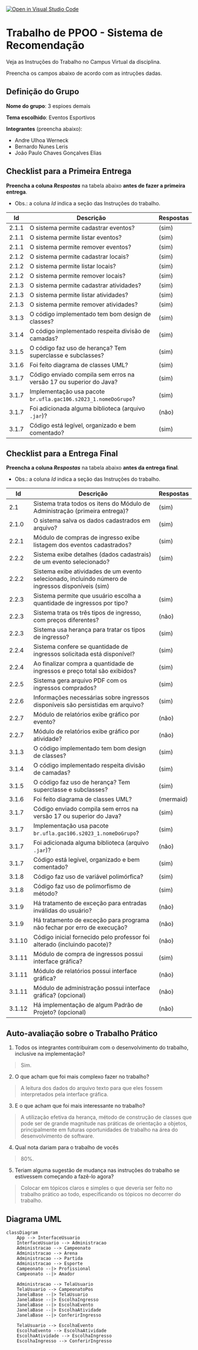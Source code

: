 [![Open in Visual Studio Code](https://classroom.github.com/assets/open-in-vscode-718a45dd9cf7e7f842a935f5ebbe5719a5e09af4491e668f4dbf3b35d5cca122.svg)](https://classroom.github.com/online_ide?assignment_repo_id=11361602&assignment_repo_type=AssignmentRepo)
# Trabalho de PPOO - Sistema de Recomendação

Veja as Instruções do Trabalho no Campus Virtual da disciplina.

Preencha os campos abaixo de acordo com as intruções dadas.

## Definição do Grupo

**Nome do grupo**: 3 espioes demais

**Tema escolhido**: Eventos Esportivos

**Integrantes** (preencha abaixo): 

- Andre Ulhoa Werneck
- Bernardo Nunes Leris
- João Paulo Chaves Gonçalves Elias 


## Checklist para a Primeira Entrega

**Preencha a coluna _Respostas_** na tabela abaixo **antes de fazer a primeira entrega**.

- Obs.: a coluna _Id_ indica a seção das Instruções do trabalho.

|  Id   |  Descrição                                                         | Respostas | 
|-------|--------------------------------------------------------------------|-----------|
| 2.1.1 | O sistema permite cadastrar eventos?                               | (sim) |
| 2.1.1 | O sistema permite listar eventos?                                  | (sim) |
| 2.1.1 | O sistema permite remover eventos?                                 | (sim) |
| 2.1.2 | O sistema permite cadastrar locais?                                | (sim) |
| 2.1.2 | O sistema permite listar locais?                                   | (sim) |
| 2.1.2 | O sistema permite remover locais?                                  | (sim) |
| 2.1.3 | O sistema permite cadastrar atividades?                            | (sim) |
| 2.1.3 | O sistema permite listar atividades?                               | (sim) |
| 2.1.3 | O sistema permite remover atividades?                              | (sim) |
| 3.1.3 | O código implementado tem bom design de classes?                   | (sim) |
| 3.1.4 | O código implementado respeita divisão de camadas?                 | (sim) |
| 3.1.5 | O código faz uso de herança? Tem superclasse e subclasses?         | (sim) |
| 3.1.6 | Foi feito diagrama de classes UML?                                 | (sim) |
| 3.1.7 | Código enviado compila sem erros na versão 17 ou superior do Java? | (sim) |
| 3.1.7 | Implementação usa pacote `br.ufla.gac106.s2023_1.nomeDoGrupo`?     | (sim) |
| 3.1.7 | Foi adicionada alguma biblioteca (arquivo `.jar`)?                 | (não) |
| 3.1.7 | Código está legível, organizado e bem comentado?                   | (sim) |

## Checklist para a Entrega Final

**Preencha a coluna _Respostas_** na tabela abaixo **antes da entrega final**.

- Obs.: a coluna _Id_ indica a seção das Instruções do trabalho.

|  Id   |  Descrição                                                                  | Respostas | 
|-------|-----------------------------------------------------------------------------|-----------|
| 2.1   | Sistema trata todos os itens do Módulo de Administração (primeira entrega)? | (sim) |
| 2.1.0 | O sistema salva os dados cadastrados em arquivo?                            | (sim) |
| 2.2.1 | Módulo de compras de ingresso exibe listagem dos eventos cadastrados?       | (sim) |
| 2.2.2 | Sistema exibe detalhes (dados cadastrais) de um evento selecionado?         | (sim) |
| 2.2.2 | Sistema exibe atividades de um evento selecionado, incluindo número de ingressos disponíveis (sim) |
| 2.2.3 | Sistema permite que usuário escolha a quantidade de ingressos por tipo?     | (sim) |
| 2.2.3 | Sistema trata os três tipos de ingresso, com preços diferentes?             | (não) |
| 2.2.3 | Sistema usa herança para tratar os tipos de ingresso?                       | (sim) |
| 2.2.4 | Sistema confere se quantidade de ingressos solicitada está disponível?      | (sim) |
| 2.2.4 | Ao finalizar compra a quantidade de ingressos e preço total são exibidos?   | (sim) |
| 2.2.5 | Sistema gera arquivo PDF com os ingressos comprados?                        | (sim) |
| 2.2.6 | Informações necessárias sobre ingressos disponíveis são persistidas em arquivo?  | (sim) |
| 2.2.7 | Módulo de relatórios exibe gráfico por evento?                              | (não) |
| 2.2.7 | Módulo de relatórios exibe gráfico por atividade?                           | (não) |
| 3.1.3 | O código implementado tem bom design de classes?                            | (sim) |
| 3.1.4 | O código implementado respeita divisão de camadas?                          | (sim) |
| 3.1.5 | O código faz uso de herança? Tem superclasse e subclasses?                  | (sim) |
| 3.1.6 | Foi feito diagrama de classes UML?                                          | (mermaid) |
| 3.1.7 | Código enviado compila sem erros na versão 17 ou superior do Java?          | (sim) |
| 3.1.7 | Implementação usa pacote `br.ufla.gac106.s2023_1.nomeDoGrupo`?              | (sim) |
| 3.1.7 | Foi adicionada alguma biblioteca (arquivo `.jar`)?                          | (não) |
| 3.1.7 | Código está legível, organizado e bem comentado?                            | (sim) |
| 3.1.8 | Código faz uso de variável polimórfica?                                     | (sim) |
| 3.1.8 | Código faz uso de polimorfismo de método?                                   | (sim) |
| 3.1.9 | Há tratamento de exceção para entradas inválidas do usuário?                | (não) |
| 3.1.9 | Há tratamento de exceção para programa não fechar por erro de execução?     | (não) |
| 3.1.10| Código inicial fornecido pelo professor foi alterado (incluindo pacote)?    | (não) |
| 3.1.11| Módulo de compra de ingressos possui interface gráfica?                     | (sim) |
| 3.1.11| Módulo de relatórios possui interface gráfica?                              | (não) |
| 3.1.11| Módulo de administração possui interface gráfica? (opcional)                | (não) |
| 3.1.12| Há implementação de algum Padrão de Projeto? (opcional)                     | (não) |


## Auto-avaliação sobre o Trabalho Prático

1. Todos os integrantes contribuíram com o desenvolvimento do trabalho, inclusive na implementação?

> Sim.

2. O que acham que foi mais complexo fazer no trabalho?

> A leitura dos dados do arquivo texto para que eles fossem interpretados pela interface gráfica.

3. E o que acham que foi mais interessante no trabalho?

> A utilização efetiva da herança, método de construção de classes que pode ser de grande magnitude nas práticas de orientação a objetos, principalmente em futuras oportunidades de trabalho na área do desenvolvimento de software.

4. Qual nota dariam para o trabalho de vocês

> 80%.

5. Teriam alguma sugestão de mudança nas instruções do trabalho se estivessem começando a fazê-lo agora?

> Colocar em tópicos claros e simples o que deveria ser feito no trabalho prático ao todo, especificando os tópicos no decorrer do trabalho.

## Diagrama UML
```mermaid
classDiagram
    App --> InterfaceUsuario
    InterfaceUsuario --> Administracao
    Administracao --> Campeonato
    Administracao --> Arena
    Administracao --> Partida
    Administracao --> Esporte
    Campeonato --|> Profissional
    Campeonato --|> Amador

    Administracao --> TelaUsuario
    TelaUsuario --> CampeonatoPos
    JanelaBase --|> TelaUsuario
    JanelaBase --|> EscolhaIngresso
    JanelaBase --|> EscolhaEvento
    JanelaBase --|> EscolhaAtividade
    JanelaBase --|> ConferirIngresso

    TelaUsuario --> EscolhaEvento
    EscolhaEvento --> EscolhaAtividade
    EscolhaAtividade --> EscolhaIngresso
    EscolhaIngresso --> ConferirIngresso
```

